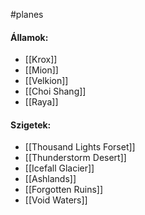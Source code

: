 #planes
#### Államok:
- [[Krox]]
- [[Mion]]
- [[Velkion]]
- [[Choi Shang]]
- [[Raya]]

#### Szigetek:
- [[Thousand Lights Forset]]
- [[Thunderstorm Desert]]
- [[Icefall Glacier]]
- [[Ashlands]]
- [[Forgotten Ruins]]
- [[Void Waters]]
